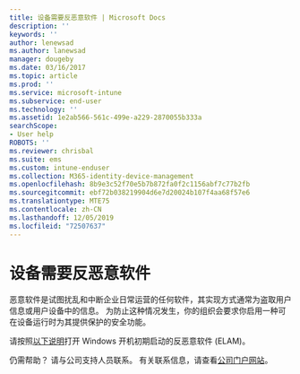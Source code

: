 ```yaml
---
title: 设备需要反恶意软件 | Microsoft Docs
description: ''
keywords: ''
author: lenewsad
ms.author: lanewsad
manager: dougeby
ms.date: 03/16/2017
ms.topic: article
ms.prod: ''
ms.service: microsoft-intune
ms.subservice: end-user
ms.technology: ''
ms.assetid: 1e2ab566-561c-499e-a229-2870055b333a
searchScope:
- User help
ROBOTS: ''
ms.reviewer: chrisbal
ms.suite: ems
ms.custom: intune-enduser
ms.collection: M365-identity-device-management
ms.openlocfilehash: 8b9e3c52f70e5b7b872fa0f2c1156abf7c77b2fb
ms.sourcegitcommit: ebf72b038219904d6e7d20024b107f4aa68f57e6
ms.translationtype: MTE75
ms.contentlocale: zh-CN
ms.lasthandoff: 12/05/2019
ms.locfileid: "72507637"
---
```

# <a name="your-device-needs-antimalware-software"></a>设备需要反恶意软件

恶意软件是试图扰乱和中断企业日常运营的任何软件，其实现方式通常为盗取用户信息或用户设备中的信息。 为防止这种情况发生，你的组织会要求你启用一种可在设备运行时为其提供保护的安全功能。

请按照[以下说明](https://gallery.technet.microsoft.com/How-to-turn-on-Early-84552ec5)打开 Windows 开机初期启动的反恶意软件 (ELAM)。

仍需帮助？ 请与公司支持人员联系。 有关联系信息，请查看[公司门户网站](https://go.microsoft.com/fwlink/?linkid=2010980)。
